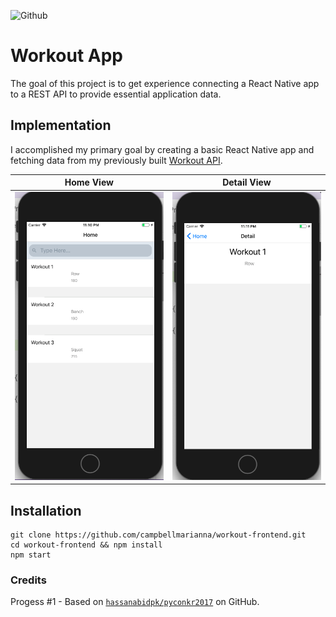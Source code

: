 ![Github](https://img.shields.io/github/languages/top/campbellmarianna/workout-frontend.svg)
# Workout App
The goal of this project is to get experience connecting a React Native app to a REST API to provide essential application data.

## Implementation
I accomplished my primary goal by creating a basic React Native app and fetching data from my previously built [Workout API](https://github.com/campbellmarianna/workout-backend).

| Home View | Detail View | 
| --- | --- |
| ![Demo Screenshot 1](./assests/listview2.png) | ![Demo Screenshot 2](./assests/detailview2.png) |

## Installation
```
git clone https://github.com/campbellmarianna/workout-frontend.git
cd workout-frontend && npm install
npm start
```

### Credits
Progess #1 - Based on [`hassanabidpk/pyconkr2017`](https://github.com/hassanabidpk/pyconkr2017) on GitHub.